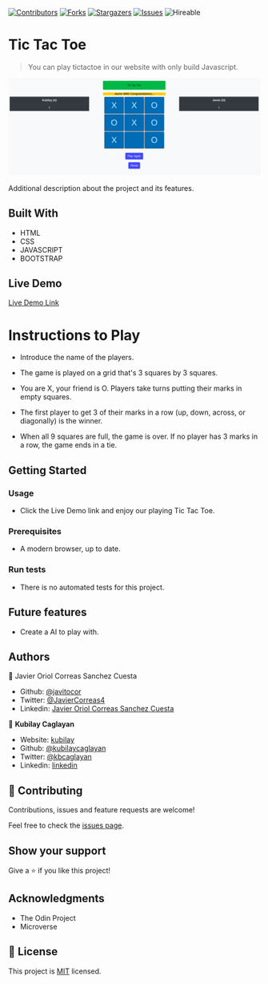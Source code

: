<!--
*** Thanks for checking out this README Template. If you have a suggestion that would
*** make this better, please fork the repo and create a pull request or simply open
*** an issue with the tag "enhancement".
*** Thanks again! Now go create something AMAZING! :D
-->

<!-- PROJECT SHIELDS -->
<!--
*** I'm using markdown "reference style" links for readability.
*** Reference links are enclosed in brackets [ ] instead of parentheses ( ).
*** See the bottom of this document for the declaration of the reference variables
*** for contributors-url, forks-url, etc. This is an optional, concise syntax you may use.
*** https://www.markdownguide.org/basic-syntax/#reference-style-links
-->
[![Contributors][contributors-shield]][contributors-url] 
[![Forks][forks-shield]][forks-url] 
[![Stargazers][stars-shield]][stars-url] 
[![Issues][issues-shield]][issues-url] 
![Hireable](https://cdn.rawgit.com/hiendv/hireable/master/styles/default/yes.svg) 

# Tic Tac Toe

> You can play tictactoe in our website with only build Javascript. 

![screenshot](./assets/images/ttt.png)

Additional description about the project and its features.

## Built With

- HTML 
- CSS
- JAVASCRIPT
- BOOTSTRAP

## Live Demo

[Live Demo Link](https://raw.githack.com/javitocor/Tic-Tac-Toe-JS/feature/index.html)

# Instructions to Play

- Introduce the name of the players.

- The game is played on a grid that's 3 squares by 3 squares.

- You are X, your friend is O. Players take turns putting their marks in empty squares.

- The first player to get 3 of their marks in a row (up, down, across, or diagonally) is the winner.

- When all 9 squares are full, the game is over. If no player has 3 marks in a row, the game ends in a tie.


## Getting Started

### Usage

- Click the Live Demo link and enjoy our playing Tic Tac Toe.

### Prerequisites

- A modern browser, up to date.

### Run tests

- There is no automated tests for this project.

## Future features

- Create a AI to play with.

## Authors

👤 Javier Oriol Correas Sanchez Cuesta 
- Github: [@javitocor](https://github.com/javitocor) 
- Twitter: [@JavierCorreas4](https://twitter.com/JavierCorreas4) 
- Linkedin: [Javier Oriol Correas Sanchez Cuesta](https://www.linkedin.com/in/javier-correas-sanchez-cuesta-15289482/) 

👤 **Kubilay Caglayan**

- Website: [kubilay](https://kubilaycaglayan.com)
- Github: [@kubilaycaglayan](https://github.com/kubilaycaglayan)
- Twitter: [@kbcaglayan](https://twitter.com/kbcaglayan)
- Linkedin: [linkedin](https://linkedin.com/in/kubilaycaglayan)

## 🤝 Contributing

Contributions, issues and feature requests are welcome!

Feel free to check the [issues page](https://github.com/javitocor/Tic-Tac-Toe-JS/issues).

## Show your support

Give a ⭐️ if you like this project!

## Acknowledgments

- The Odin Project
- Microverse

## 📝 License

This project is [MIT](lic.url) licensed.

<!-- MARKDOWN LINKS & IMAGES -->
<!-- https://www.markdownguide.org/basic-syntax/#reference-style-links -->
[contributors-shield]: https://img.shields.io/github/contributors/javitocor/Tic-Tac-Toe-JS.svg?style=flat-square
[contributors-url]: https://github.com/javitocor/Tic-Tac-Toe-JS/graphs/contributors
[forks-shield]: https://img.shields.io/github/forks/javitocor/Tic-Tac-Toe-JS.svg?style=flat-square
[forks-url]: https://github.com/javitocor/Tic-Tac-Toe-JS/network/members
[stars-shield]: https://img.shields.io/github/stars/javitocor/Tic-Tac-Toe-JS.svg?style=flat-square
[stars-url]: https://github.com/javitocor/Tic-Tac-Toe-JS/stargazers
[issues-shield]: https://img.shields.io/github/issues/javitocor/Tic-Tac-Toe-JS.svg?style=flat-square
[issues-url]: https://github.com/javitocor/Tic-Tac-Toe-JS/issues
